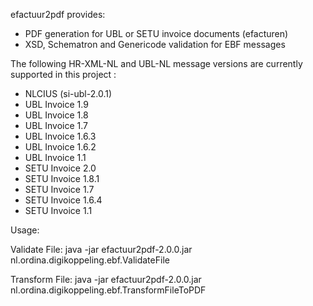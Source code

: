 efactuur2pdf provides:

- PDF generation for UBL or SETU invoice documents (efacturen)
- XSD, Schematron and Genericode validation for EBF messages

The following HR-XML-NL and UBL-NL message versions are currently supported in this project :
- NLCIUS (si-ubl-2.0.1)
- UBL Invoice 1.9
- UBL Invoice 1.8
- UBL Invoice 1.7
- UBL Invoice 1.6.3
- UBL Invoice 1.6.2
- UBL Invoice 1.1
- SETU Invoice 2.0
- SETU Invoice 1.8.1
- SETU Invoice 1.7
- SETU Invoice 1.6.4
- SETU Invoice 1.1

Usage:

Validate File:
java -jar efactuur2pdf-2.0.0.jar nl.ordina.digikoppeling.ebf.ValidateFile <filename>

Transform File:
java -jar efactuur2pdf-2.0.0.jar nl.ordina.digikoppeling.ebf.TransformFileToPDF <filename>